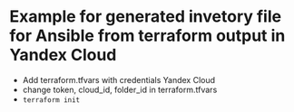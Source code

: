 # Example for generated invetory file for Ansible from terraform output in Yandex Cloud

 - Add terraform.tfvars with credentials Yandex Cloud
 - change token, cloud_id, folder_id in terraform.tfvars
 - `terraform init`
